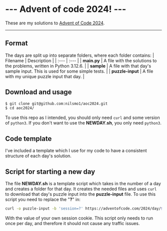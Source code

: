 # --- Advent of code 2024! ---
These are my solutions to [Advent of Code 2024](https://adventofcode.com/2024).
***
## Format
The days are split up into separate folders, where each folder contains:
| Filename | Description |
| :--- | :--- |
| __main.py__ | A file with the solutions to the problems, written in Python 3.12.6. |
| __sample__ | A file with that day's sample input. This is used for some simple tests. |
| __puzzle-input__ | A file with my unique puzzle input that day. |

## Download and usage
```bash
$ git clone git@github.com:nilsmo1/aoc2024.git
$ cd aoc2024/
```
To use this repo as I intended, you should only need `curl` and some version of `python3`. If you don't want to use the __NEWDAY.sh__, you only need `python3`.

## Code template
I've included a template which I use for my code to have a consistent structure of each day's solution.

## Script for starting a new day 
The file **NEWDAY.sh** is a template script which takes in the number of a day and creates a folder for that day. It creates the needed files and uses `curl` to download that day's puzzle input into the __puzzle-input__ file. 
To use this script you need to replace the "__?__" in:
```sh
curl -o puzzle-input -b 'session=?' https://adventofcode.com/2024/day/$1/input
```
With the value of your own session cookie.
This script only needs to run once per day, and therefore it should not cause any traffic issues.
